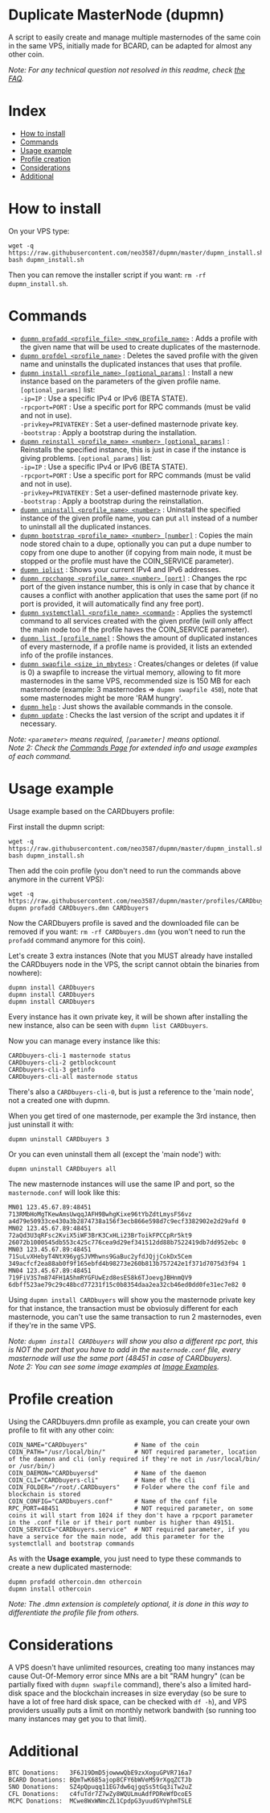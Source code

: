 # Duplicate MasterNode (dupmn)

A script to easily create and manage multiple masternodes of the same coin in the same VPS, initially made for BCARD, can be adapted for almost any other coin.

*Note: For any technical question not resolved in this readme, check <a href="https://github.com/neo3587/dupmn/wiki/FAQs">the FAQ</a>.*

# Index

- [How to install](#how-to-install)
- [Commands](#commands)
- [Usage example](#usage-example)
- [Profile creation](#profile-creation)
- [Considerations](#considerations)
- [Additional](#additional)

# <a name ="how-to-install"></a> How to install

On your VPS type:
```
wget -q https://raw.githubusercontent.com/neo3587/dupmn/master/dupmn_install.sh
bash dupmn_install.sh
```
Then you can remove the installer script if you want: `rm -rf dupmn_install.sh`.

# <a name ="commands"></a> Commands

- [`dupmn profadd <profile_file> <new_profile_name>`](https://github.com/neo3587/dupmn/wiki/Commands#dupmn-profadd-profile_file-profile_name) : Adds a profile with the given name that will be used to create duplicates of the masternode.
- [`dupmn profdel <profile_name>`](https://github.com/neo3587/dupmn/wiki/Commands#dupmn-profdel-prof_name) : Deletes the saved profile with the given name and uninstalls the duplicated instances that uses that profile.
- [`dupmn install <profile_name> [optional_params]`](https://github.com/neo3587/dupmn/wiki/Commands#dupmn-install-prof_name-params) : Install a new instance based on the parameters of the given profile name.
`[optional_params]` list:  
`-ip=IP` : Use a specific IPv4 or IPv6 (BETA STATE).  
`-rpcport=PORT` : Use a specific port for RPC commands (must be valid and not in use).  
`-privkey=PRIVATEKEY` : Set a user-defined masternode private key.  
`-bootstrap` : Apply a bootstrap during the installation.  
- [`dupmn reinstall <profile_name> <number> [optional_params]`](https://github.com/neo3587/dupmn/wiki/Commands#dupmn-reinstall-prof_name--params) : Reinstalls the specified instance, this is just in case if the instance is giving problems.
`[optional_params]` list:  
`-ip=IP` : Use a specific IPv4 or IPv6 (BETA STATE).  
`-rpcport=PORT` : Use a specific port for RPC commands (must be valid and not in use).  
`-privkey=PRIVATEKEY` : Set a user-defined masternode private key.  
`-bootstrap` : Apply a bootstrap during the reinstallation.  
- [`dupmn uninstall <profile_name> <number>`](https://github.com/neo3587/dupmn/wiki/Commands#dupmn-uninstall-prof_name-) : Uninstall the specified instance of the given profile name, you can put `all` instead of a number to uninstall all the duplicated instances.
- [`dupmn bootstrap <profile_name> <number> [number]`](https://github.com/neo3587/dupmn/wiki/Commands#dupmn-bootstrap-prof_name--number) : Copies the main node stored chain to a dupe, optionally you can put a dupe number to copy from one dupe to another (if copying from main node, it must be stopped or the profile must have the COIN_SERVICE parameter).
- [`dupmn iplist`](https://github.com/neo3587/dupmn/wiki/Commands#dupmn-iplist) : Shows your current IPv4 and IPv6 addresses.
- [`dupmn rpcchange <profile_name> <number> [port]`](https://github.com/neo3587/dupmn/wiki/Commands#dupmn-rpcchange-prof_name--port) : Changes the rpc port of the given instance number, this is only in case that by chance it causes a conflict with another application that uses the same port (if no port is provided, it will automatically find any free port).
- [`dupmn systemctlall <profile_name> <command>`](https://github.com/neo3587/dupmn/wiki/Commands#dupmn-systemctlall-prof_name-) : Applies the systemctl command to all services created with the given profile (will only affect the main node too if the profile haves the COIN_SERVICE parameter).
- [`dupmn list [profile_name]`](https://github.com/neo3587/dupmn/wiki/Commands#dupmn-list-prof_name) : Shows the amount of duplicated instances of every masternode, if a profile name is provided, it lists an extended info of the profile instances.
- [`dupmn swapfile <size_in_mbytes>`](https://github.com/neo3587/dupmn/wiki/Commands#dupmn-swapfile-size_in_mbytes) : Creates/changes or deletes (if value is 0) a swapfile to increase the virtual memory, allowing to fit more masternodes in the same VPS, recommended size is 150 MB for each masternode (example: 3 masternodes => `dupmn swapfile 450`), note that some masternodes might be more 'RAM hungry'.
- [`dupmn help`](https://github.com/neo3587/dupmn/wiki/Commands#dupmn-help) : Just shows the available commands in the console.
- [`dupmn update`](https://github.com/neo3587/dupmn/wiki/Commands#dupmn-update) : Checks the last version of the script and updates it if necessary.

*Note: `<parameter>` means required, `[parameter]` means optional.*  
*Note 2: Check the [Commands Page](https://github.com/neo3587/dupmn/wiki/Commands#dupmn-update) for extended info and usage examples of each command.*

# <a name ="usage-example"></a> Usage example

Usage example based on the CARDbuyers profile:

First install the dupmn script:
``` 
wget -q https://raw.githubusercontent.com/neo3587/dupmn/master/dupmn_install.sh
bash dupmn_install.sh
``` 
Then add the coin profile (you don't need to run the commands above anymore in the current VPS):
```
wget -q https://raw.githubusercontent.com/neo3587/dupmn/master/profiles/CARDbuyers.dmn
dupmn profadd CARDbuyers.dmn CARDbuyers
```
Now the CARDbuyers profile is saved and the downloaded file can be removed if you want: `rm -rf CARDbuyers.dmn` (you won't need to run the `profadd` command anymore for this coin).

Let's create 3 extra instances (Note that you MUST already have installed the CARDbuyers node in the VPS, the script cannot obtain the binaries from nowhere):
```
dupmn install CARDbuyers 
dupmn install CARDbuyers 
dupmn install CARDbuyers 
```
Every instance has it own private key, it will be shown after installing the new instance, also can be seen with `dupmn list CARDbuyers`.

Now you can manage every instance like this:
```
CARDbuyers-cli-1 masternode status
CARDbuyers-cli-2 getblockcount
CARDbuyers-cli-3 getinfo
CARDbuyers-cli-all masternode status
```
There's also a `CARDbuyers-cli-0`, but is just a reference to the 'main node', not a created one with dupmn.

When you get tired of one masternode, per example the 3rd instance, then just uninstall it with:
```
dupmn uninstall CARDbuyers 3
```
Or you can even uninstall them all (except the 'main node') with:
```
dupmn uninstall CARDbuyers all
```
The new masternode instances will use the same IP and port, so the `masternode.conf` will look like this:
```
MN01 123.45.67.89:48451 713RMbHoMgTKewAmsUwqqJAFH9BwhgKixe96tYbZdtLmysFS6vz a4d79e50933ce430a3b2874738a156f3ecb866e598d7c9ecf3382902e2d29afd 0
MN02 123.45.67.89:48451 72aQd3U3qRFsc2KviX5iWF3BrK3CxHLi23BrToikFPCCpRr5kt9 26072b1000545db553c425c776cea9d29ef341512dd88b7522419db7dd952ebc 0
MN03 123.45.67.89:48451 71SuLvXHebyT4NtX96ygSJVMhwns9GaBuc2yfdJQjjCokDx5Cem 349acfcf2ea88ab0f9f165ebfd4b98273e260b813b757242e1f371d7075d3f94 1
MN04 123.45.67.89:48451 719FiV3S7m874FH1A5hmRYGFUwEzd8esES8k6TJoevgJBHnmQV9 6dbff523ae79c29c48bcd77231f15c0b8354daa2ea32cb46ed0dd0fe31ec7e82 0
```
Using `dupmn install CARDbuyers` will show you the masternode private key for that instance, the transaction must be obviosuly different for each masternode, you can't use the same transaction to run 2 masternodes, even if they're in the same VPS.

*Note: `dupmn install CARDbuyers` will show you also a different rpc port, this is NOT the port that you have to add in the `masternode.conf` file, every masternode will use the same port (48451 in case of CARDbuyers).*  
*Note 2: You can see some image examples at <a href="https://github.com/neo3587/dupmn/wiki/Image-Examples">Image Examples</a>.*

# <a name ="profile-creation"></a> Profile creation

Using the CARDbuyers.dmn profile as example, you can create your own profile to fit with any other coin:
```
COIN_NAME="CARDbuyers"             # Name of the coin
COIN_PATH="/usr/local/bin/"        # NOT required parameter, location of the daemon and cli (only required if they're not in /usr/local/bin/ or /usr/bin/)
COIN_DAEMON="CARDbuyersd"          # Name of the daemon
COIN_CLI="CARDbuyers-cli"          # Name of the cli
COIN_FOLDER="/root/.CARDbuyers"    # Folder where the conf file and blockchain is stored
COIN_CONFIG="CARDbuyers.conf"      # Name of the conf file
RPC_PORT=48451                     # NOT required parameter, on some coins it will start from 1024 if they don't have a rpcport parameter in the .conf file or if their port number is higher than 49151.
COIN_SERVICE="CARDbuyers.service"  # NOT required parameter, if you have a service for the main node, add this parameter for the systemctlall and bootstrap commands
```
As with the <b>Usage example</b>, you just need to type these commands to create a new duplicated masternode:
```
dupmn profadd othercoin.dmn othercoin
dupmn install othercoin
```

*Note: The .dmn extension is completely optional, it is done in this way to differentiate the profile file from others.*

# <a name ="considerations"></a> Considerations

A VPS doesn't have unlimited resources, creating too many instances may cause Out-Of-Memory error since MNs are a bit "RAM hungry" (can be partially fixed with `dupmn swapfile` command), there's also a limited hard-disk space and the blockchain increases in size everyday (so be sure to have a lot of free hard disk space, can be checked with `df -h`), and VPS providers usually puts a limit on monthly network bandwith (so running too many instances may get you to that limit).

# <a name ="additional"></a> Additional

```
BTC Donations:   3F6J19DmD5jowwwQbE9zxXoguGPVR716a7
BCARD Donations: BQmTwK685ajop8CFY6bWVeM59rXgqZCTJb
SNO Donations:   SZ4pQpuqq11EG7dw6qjgqSs5tGq3iTw2uZ
CFL Donations:   c4fuTdr7Z7wZy8WQULmuAdfPDReWfDcoE5
MCPC Donations:  MCwe8WxWNmcZL1CpdpG3yuudGYVphmTSLE
```
